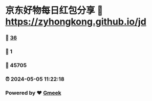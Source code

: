 # 京东好物每日红包分享 :link: https://zyhongkong.github.io/jd 
### :page_facing_up: [36](https://zyhongkong.github.io/jd/tag.html) 
### :speech_balloon: 1 
### :hibiscus: 45705 
### :alarm_clock: 2024-05-05 11:22:18 
### Powered by :heart: [Gmeek](https://github.com/Meekdai/Gmeek)
